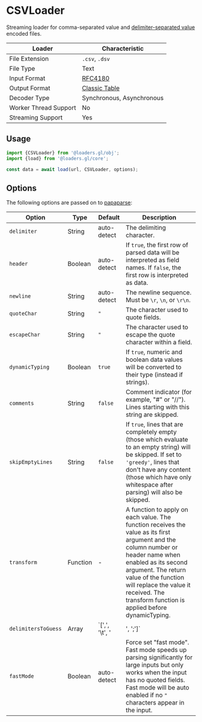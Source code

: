 # CSVLoader

Streaming loader for comma-separated value and [delimiter-separated value](https://en.wikipedia.org/wiki/Delimiter-separated_values) encoded files.

| Loader                | Characteristic   |
| --------------------- | ---------------- |
| File Extension        | `.csv`, `.dsv`   |
| File Type             | Text             |
| Input Format          | [RFC4180](https://tools.ietf.org/html/rfc4180) |
| Output Format         | [Classic Table](/docs/specifications/category-table)   |
| Decoder Type          | Synchronous, Asynchronous |
| Worker Thread Support | No               |
| Streaming Support     | Yes              |

## Usage

```js
import {CSVLoader} from '@loaders.gl/obj';
import {load} from '@loaders.gl/core';

const data = await load(url, CSVLoader, options);
```

## Options

The following options are passed on to [papaparse](https://www.papaparse.com/docs#config):


| Option        | Type      | Default      | Description       |
| ------------- | --------- | ------------ | ----------------- |
| `delimiter`   | String    | auto-detect  | The delimiting character. |
| `header`      | Boolean   | auto-detect  | If `true`, the first row of parsed data will be interpreted as field names. If `false`, the first row is interpreted as data. |
| `newline`     | String    | auto-detect  | The newline sequence. Must be `\r`, `\n`, or `\r\n`. |
| `quoteChar`   | String    | `"`          | The character used to quote fields. |
| `escapeChar`  | String    | `"`          | The character used to escape the quote character within a field. |
| `dynamicTyping` | Boolean | `true`       | If `true`, numeric and boolean data values will be converted to their type (instead if strings). |
| `comments`    | String   | `false`      | Comment indicator (for example, "#" or "//"). Lines starting with this string are skipped. |
| `skipEmptyLines` | String | `false`    | If `true`, lines that are completely empty (those which evaluate to an empty string) will be skipped. If set to `'greedy'`, lines that don't have any content (those which have only whitespace after parsing) will also be skipped. |
| `transform`   | Function | -           | A function to apply on each value. The function receives the value as its first argument and the column number or header name when enabled as its second argument. The return value of the function will replace the value it received. The transform function is applied before dynamicTyping. |
| `delimitersToGuess` | Array | `[',', '\t', '|', ';']` | An array of delimiters to guess from if the `delimiter` option is not set. |
| `fastMode`   | Boolean   | auto-detect  | Force set "fast mode". Fast mode speeds up parsing significantly for large inputs but only works when the input has no quoted fields. Fast mode will be auto enabled if no `"` characters appear in the input. |
